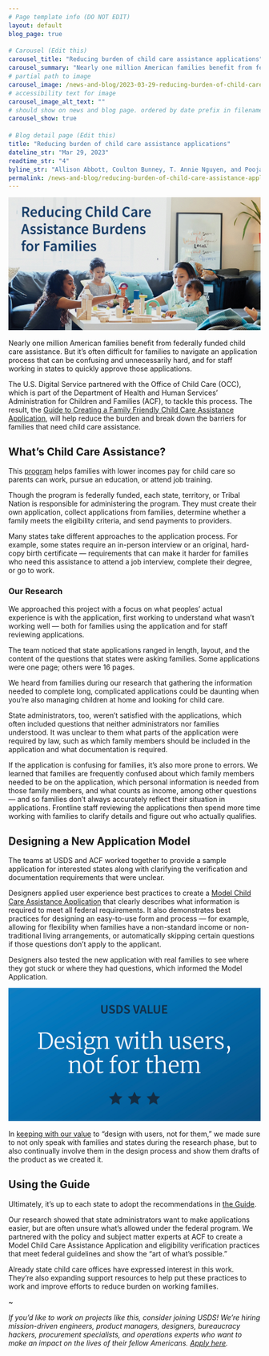 ```yaml
---
# Page template info (DO NOT EDIT)
layout: default
blog_page: true

# Carousel (Edit this)
carousel_title: "Reducing burden of child care assistance applications"
carousel_summary: "Nearly one million American families benefit from federally funded child care assistance. But it’s often difficult for families to navigate an application process that can be confusing and unnecessarily hard."
# partial path to image
carousel_image: /news-and-blog/2023-03-29-reducing-burden-of-child-care-assistance-applications-img/carousel-reducing-burden-card.jpg
# accessibility text for image
carousel_image_alt_text: ""
# should show on news and blog page. ordered by date prefix in filename
carousel_show: true

# Blog detail page (Edit this)
title: "Reducing burden of child care assistance applications"
dateline_str: "Mar 29, 2023"
readtime_str: "4"
byline_str: "Allison Abbott, Coulton Bunney, T. Annie Nguyen, and Pooja Shaw"
permalink: /news-and-blog/reducing-burden-of-child-care-assistance-applications-e595d4
---
```


![Photograph of two women and two young children playing at a table covered in wooden blocks. Text overlaid on the image reads "Reducing child care assistance burdens for families."](2023-03-29-reducing-burden-of-child-care-assistance-applications-img/8HnacQ.png)

Nearly one million American families benefit from federally funded child care assistance. But it’s often difficult for
families to navigate an application process that can be confusing and unnecessarily hard, and for staff working in
states to quickly approve those applications.

The U.S. Digital Service partnered with the Office of Child Care (OCC), which is part of the Department of Health and
Human Services’ Administration for Children and Families (ACF), to tackle this process. The result,
the [Guide to Creating a Family Friendly Child Care Assistance Application](https://childcareta.acf.hhs.gov/creating-family-friendly-child-care-assistance-application),
will help reduce the burden and break down the barriers for families that need child care assistance.

## What’s Child Care Assistance?

This [program](https://childcareta.acf.hhs.gov/ccdf-fundamentals/ccdf-program) helps families with lower incomes pay for
child care so parents can work, pursue an education, or attend job training.

Though the program is federally funded, each state, territory, or Tribal Nation is responsible for administering the
program. They must create their own application, collect applications from families, determine whether a family meets
the eligibility criteria, and send payments to providers.

Many states take different approaches to the application process. For example, some states require an in-person
interview or an original, hard-copy birth certificate — requirements that can make it harder for families who need this
assistance to attend a job interview, complete their degree, or go to work.

### Our Research

We approached this project with a focus on what peoples’ actual experience is with the application, first working to
understand what wasn’t working well — both for families using the application and for staff reviewing applications.

The team noticed that state applications ranged in length, layout, and the content of the questions that states were
asking families. Some applications were one page; others were 16 pages.

We heard from families during our research that gathering the information needed to complete long, complicated
applications could be daunting when you’re also managing children at home and looking for child care.

State administrators, too, weren’t satisfied with the applications, which often included questions that neither
administrators nor families understood. It was unclear to them what parts of the application were required by law, such
as which family members should be included in the application and what documentation is required.

If the application is confusing for families, it’s also more prone to errors. We learned that families are frequently
confused about which family members needed to be on the application, which personal information is needed from those
family members, and what counts as income, among other questions — and so families don’t always accurately reflect their
situation in applications. Frontline staff reviewing the applications then spend more time working with families to
clarify details and figure out who actually qualifies.

## Designing a New Application Model

The teams at USDS and ACF worked together to provide a sample application for interested states along with clarifying
the verification and documentation requirements that were unclear.

Designers applied user experience best practices to create
a [Model Child Care Assistance Application](https://childcareta.acf.hhs.gov/full-model-application) that clearly
describes what information is required to meet all federal requirements. It also demonstrates best practices for
designing an easy-to-use form and process — for example, allowing for flexibility when families have a non-standard
income or non-traditional living arrangements, or automatically skipping certain questions if those questions don’t
apply to the applicant.

Designers also tested the new application with real families to see where they got stuck or where they had questions,
which informed the Model Application.

![Graphic image of large text that reads "USDS Value: Design with users, not for them."](2023-03-29-reducing-burden-of-child-care-assistance-applications-img/g6RgdQ.png)

In [keeping with our value](/mission#our-values) to “design with users, not for them,” we made sure to not only speak
with families and states during the research phase, but to also continually involve them in the design process and show
them drafts of the product as we created it.

## Using the Guide

Ultimately, it’s up to each state to adopt the recommendations
in [the Guide](https://childcareta.acf.hhs.gov/creating-family-friendly-child-care-assistance-application).

Our research showed that state administrators want to make applications easier, but are often unsure what’s allowed
under the federal program. We partnered with the policy and subject matter experts at ACF to create a Model Child Care
Assistance Application and eligibility verification practices that meet federal guidelines and show the “art of what’s
possible.”

Already state child care offices have expressed interest in this work. They’re also expanding support resources to help
put these practices to work and improve efforts to reduce burden on working families.

~

_If you’d like to work on projects like this, consider joining USDS! We’re hiring mission-driven engineers, product
managers, designers, bureaucracy hackers, procurement specialists, and operations experts who want to make an impact on
the lives of their fellow Americans. [Apply here](/apply)._
